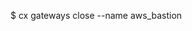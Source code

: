 <!-- post: deployment-gateway_how-to-deploy-your-stack-behind-the-gate -->


$ cx gateways close --name aws_bastion
